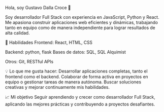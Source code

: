 Hola, soy Gustavo Dalla Croce 👋

Soy desarrollador Full Stack con experiencia en JavaScript, Python y React. Me apasiona construir aplicaciones web eficientes y dinámicas, trabajando tanto en equipo como de manera independiente para lograr resultados de alta calidad.

🚀 Habilidades
Frontend: React, HTML, CSS

Backend: python, flask
Bases de datos: SQL, SQL Alquimist

Otros: Git, RESTful APIs

💡 Lo que me gusta hacer:
Desarrollar aplicaciones completas, tanto el frontend como el backend.
Colaborar de forma activa en proyectos en equipo o gestionar tareas de manera autónoma.
Buscar soluciones creativas y mejorar continuamente mis habilidades.

📈 Mi objetivo
Seguir aprendiendo y crecer como desarrollador Full Stack, aplicando las mejores prácticas y contribuyendo a proyectos desafiantes.


